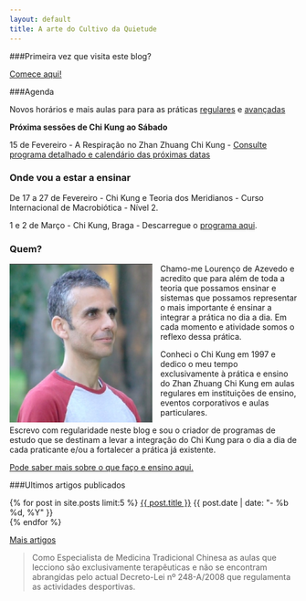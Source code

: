 ```yaml
---
layout: default 
title: A arte do Cultivo da Quietude
---
```

###Primeira vez que visita este blog?

[Comece aqui!](/inicio.html)

###Agenda

Novos horários e mais aulas para para as práticas [regulares](regulares.html) e [avançadas](avancadas.html)

**Próxima sessões de Chi Kung ao Sábado**

15 de Fevereiro - A Respiração no Zhan Zhuang Chi Kung  - [Consulte programa
detalhado e calendário das próximas datas](intensivas.html)

### Onde vou a estar a ensinar

De  17 a 27 de Fevereiro - Chi Kung e Teoria dos Meridianos - Curso
Internacional de Macrobiótica - Nível 2.

1 e 2 de Março - Chi Kung, Braga - Descarregue o [programa aqui](https://s3-eu-west-1.amazonaws.com/devagar/seminario-braga.pdf). 

### Quem?

<p><img src="/files/foto.jpg" class="profile" style="float: left; margin-right: 1em; width: 250px;"></p>

Chamo-me Lourenço de Azevedo e acredito que para além de toda a teoria que possamos ensinar e sistemas que possamos representar o mais importante é ensinar a integrar a prática no dia a dia. Em cada momento e atividade somos o reflexo dessa prática. 

Conheci o Chi Kung em 1997 e dedico o meu tempo exclusivamente à prática e ensino do Zhan Zhuang Chi Kung em aulas regulares em instituições de ensino, eventos corporativos e aulas particulares. 

Escrevo com regularidade neste blog e sou o criador de programas de estudo que se destinam a levar a integração do Chi Kung para o dia a dia de cada praticante e/ou a fortalecer a prática já existente. 

[Pode saber mais sobre o que faço e ensino aqui.](sobremim.html) 

###Ultimos artigos publicados

<div class="hfeed">
	<article class="hentry entry">
	  	<p>{% for post in site.posts limit:5 %}
			<a href="{{ post.url }}">{{ post.title }}</a>
			<time datetime="{{ post.date | xmlschema }}">{{ post.date | date: "- %b %d, %Y" }}</time> 
		  <br>
		  {% endfor %}
		 </p>
	 </article>
 </div>

[Mais artigos](http://devagar.org/blog.html) 

>Como Especialista de Medicina Tradicional Chinesa as aulas que lecciono são exclusivamente terapêuticas e não se encontram abrangidas pelo actual Decreto-Lei nº 248-A/2008 que regulamenta as actividades desportivas.
